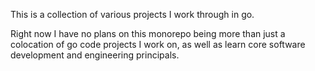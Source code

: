 This is a collection of various projects I work through in go.

Right now I have no plans on this monorepo being more than just a colocation 
of go code projects I work on, as well as learn core software development
and engineering principals. 